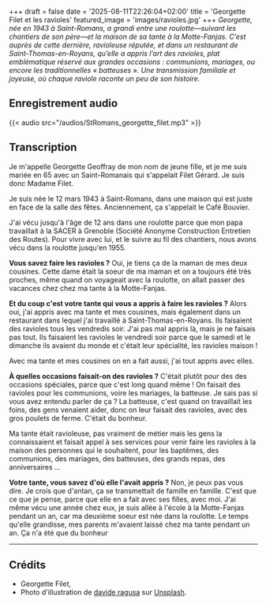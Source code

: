 +++
draft = false 
date = '2025-08-11T22:26:04+02:00'
title = 'Georgette Filet et les ravioles'
featured_image = 'images/ravioles.jpg'
+++
*Georgette, née en 1943 à Saint-Romans, a grandi entre une roulotte—suivant les chantiers de son père—et la maison de sa tante à la Motte-Fanjas. C’est auprès de cette dernière, ravioleuse réputée, et dans un restaurant de Saint-Thomas-en-Royans, qu’elle a appris l’art des ravioles, plat emblématique réservé aux grandes occasions : communions, mariages, ou encore les traditionnelles « batteuses ». Une transmission familiale et joyeuse, où chaque raviole raconte un peu de son histoire.*

## Enregistrement audio

{{< audio src="/audios/StRomans_georgette_filet.mp3" >}}

## Transcription
Je m'appelle Georgette Geoffray de mon nom de jeune fille, et je me suis mariée en 65 avec un Saint-Romanais qui s'appelait Filet Gérard. Je suis donc Madame Filet.

Je suis née le 12 mars 1943 à Saint-Romans, dans une maison qui est juste en face de la salle des fêtes. Anciennement, ça s'appelait le Café Bouvier.

J'ai vécu jusqu'à l'âge de 12 ans dans une roulotte parce que mon papa travaillait à la SACER à Grenoble (Société Anonyme Construction Entretien des Routes). Pour vivre avec lui, et le suivre au fil des chantiers, nous avons vécu dans la roulotte jusqu'en 1955.

__Vous savez faire les ravioles ?__
Oui, je tiens ça de la maman de mes deux cousines. Cette dame était la soeur de ma maman et on a toujours été très proches, même quand on voyageait avec la roulotte, on allait passer des vacances chez chez ma tante à la Motte-Fanjas.

__Et du coup c'est votre tante qui vous a appris à faire les ravioles ?__
Alors oui, j'ai appris avec ma tante et mes cousines, mais également dans un restaurant dans lequel j'ai travaillé à Saint-Thomas-en-Royans. Ils faisaient des ravioles tous les vendredis soir.
J'ai pas mal appris là, mais je ne faisais pas tout. Ils faisaient les ravioles le vendredi soir parce que le samedi et le dimanche ils avaient du monde et c'était leur spécialité, les ravioles maison !

Avec ma tante et mes cousines on en a fait aussi, j'ai tout appris avec elles.

__À quelles occasions faisait-on des ravioles ?__
C'était plutôt pour des des occasions spéciales, parce que c'est long quand même ! 
On faisait des ravioles pour les communions, voire les mariages, la batteuse. Je sais pas si vous avez entendu parler de ça ? La batteuse, c'est quand on travaillait les foins, des gens venaient aider, donc on leur faisait des ravioles, avec des gros poulets de ferme. C'était du bonheur.

Ma tante était ravioleuse, pas vraiment de métier mais les gens la connaissaient et faisait appel à ses services pour venir faire les ravioles à la maison des personnes qui le souhaitent, pour les baptêmes, des communions, des mariages, des batteuses, des grands repas, des anniversaires ... 

__Votre tante, vous savez d'où elle l'avait appris ?__
Non, je peux pas vous dire. Je crois que d'antan, ça se transmettait de famille en famille. C'est que ce que je pense, parce que elle en a fait avec ses filles, avec moi. J'ai même vécu une année chez eux, je suis allée à l'école à la Motte-Fanjas pendant un an, car ma deuxième soeur est née dans la roulotte. Le temps qu'elle grandisse, mes parents m'avaient laissé chez ma tante pendant un an. Ça n'a été que du bonheur

---

## Crédits 
- Georgette Filet,
- Photo d'illustration de [davide ragusa](https://unsplash.com/fr/@davideragusa?utm_content=creditCopyText&utm_medium=referral&utm_source=unsplash) sur [Unsplash](https://unsplash.com/fr/photos/tas-de-pates-IZzch3494jg?utm_content=creditCopyText&utm_medium=referral&utm_source=unsplash).
